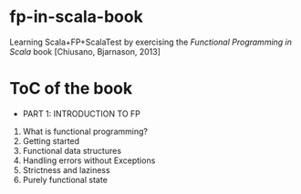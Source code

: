 # fp-in-scala-book
Learning Scala+FP+ScalaTest by exercising the _Functional Programming in Scala_ book [Chiusano, Bjarnason, 2013]

# ToC of the book
* PART 1: INTRODUCTION TO FP
1. What is functional programming?
2. Getting started
3. Functional data structures
4. Handling errors without Exceptions
5. Strictness and laziness
6. Purely functional state
